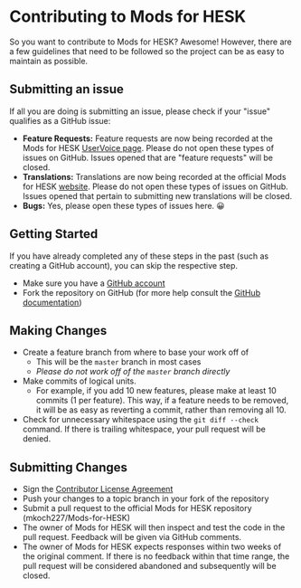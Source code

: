 # Contributing to Mods for HESK
So you want to contribute to Mods for HESK? Awesome! However, there are a few guidelines that need to be followed so the project can be as easy to maintain as possible.

## Submitting an issue
If all you are doing is submitting an issue, please check if your "issue" qualifies as a GitHub issue:
 - **Feature Requests:** Feature requests are now being recorded at the Mods for HESK [UserVoice page](https://mods-for-hesk.uservoice.com/forums/254758-general). Please do not open these types of issues on GitHub. Issues opened that are "feature requests" will be closed.
 - **Translations:** Translations are now being recorded at the official Mods for HESK [website](https://mods-for-hesk.mkochcs.com/download.php). Please do not open these types of issues on GitHub. Issues opened that pertain to submitting new translations will be closed.
 - **Bugs:** Yes, please open these types of issues here. :grinning:

## Getting Started
If you have already completed any of these steps in the past (such as creating a GitHub account), you can skip the respective step.
 - Make sure you have a [GitHub account](http://github.com/signup/free)
 - Fork the repository on GitHub (for more help consult the [GitHub documentation](https://help.github.com/articles/fork-a-repo/))

## Making Changes
 - Create a feature branch from where to base your work off of
   - This will be the `master` branch in most cases
   - *Please do not work off of the `master` branch directly*
 - Make commits of logical units.
   - For example, if you add 10 new features, please make at least 10 commits (1 per feature). This way, if a feature needs to be removed, it will be as easy as reverting a commit, rather than removing all 10.
 - Check for unnecessary whitespace using the `git diff --check` command. If there is trailing whitespace, your pull request will be denied.

## Submitting Changes
 - Sign the [Contributor License Agreement](https://gist.github.com/mkoch227/edf8243d8c75d104247a)
 - Push your changes to a topic branch in your fork of the repository
 - Submit a pull request to the official Mods for HESK repository (mkoch227/Mods-for-HESK)
 - The owner of Mods for HESK will then inspect and test the code in the pull request.  Feedback will be given via GitHub comments.
 - The owner of Mods for HESK expects responses within two weeks of the original comment. If there is no feedback within that time range, the pull request will be considered abandoned and subsequently will be closed.
